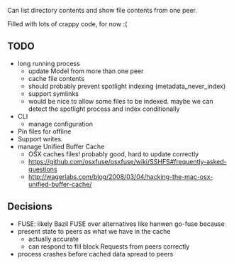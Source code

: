 Can list directory contents and show file contents from one peer.

Filled with lots of crappy code, for now :(

TODO
----

- long running process
  - update Model from more than one peer
  - cache file contents
  - should probably prevent spotlight indexing (metadata_never_index)
  - support symlinks
  - would be nice to allow some files to be indexed. maybe we can detect the spotlight process and index conditionally
- CLI
  - manage configuration
- Pin files for offline
- Support writes.
- manage Unified Buffer Cache
  - OSX caches files! probably good, hard to update correctly
  - https://github.com/osxfuse/osxfuse/wiki/SSHFS#frequently-asked-questions
  - http://wagerlabs.com/blog/2008/03/04/hacking-the-mac-osx-unified-buffer-cache/

Decisions
---------

- FUSE: likely Bazil FUSE over alternatives like hanwen go-fuse because 
- present state to peers as what we have in the cache
  - actually accurate
  - can respond to fill block Requests from peers correctly
- process crashes before cached data spread to peers